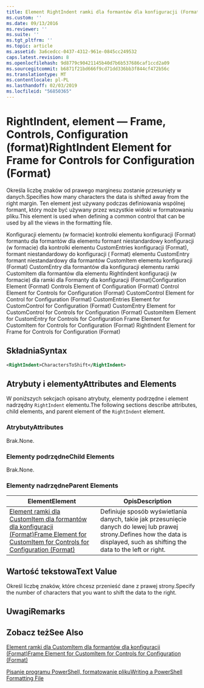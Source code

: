 ```yaml
---
title: Element RightIndent ramki dla formantów dla konfiguracji (Format) | Dokumentacja firmy Microsoft
ms.custom: ''
ms.date: 09/13/2016
ms.reviewer: ''
ms.suite: ''
ms.tgt_pltfrm: ''
ms.topic: article
ms.assetid: 3a6cedcc-0437-4312-961e-0845cc249532
caps.latest.revision: 8
ms.openlocfilehash: 9d8779c90421145b40d7b6b537686caf1ccd2a09
ms.sourcegitcommit: b6871f21bd666f9cd71dd336bb3f844cf472b56c
ms.translationtype: MT
ms.contentlocale: pl-PL
ms.lasthandoff: 02/03/2019
ms.locfileid: "56850365"
---
```

# <a name="rightindent-element-for-frame-for-controls-for-configuration-format"></a><span data-ttu-id="34073-102">RightIndent, element — Frame, Controls, Configuration (format)</span><span class="sxs-lookup"><span data-stu-id="34073-102">RightIndent Element for Frame for Controls for Configuration (Format)</span></span>

<span data-ttu-id="34073-103">Określa liczbę znaków od prawego marginesu zostanie przesunięty w danych.</span><span class="sxs-lookup"><span data-stu-id="34073-103">Specifies how many characters the data is shifted away from the right margin.</span></span> <span data-ttu-id="34073-104">Ten element jest używany podczas definiowania wspólnej formant, który może być używany przez wszystkie widoki w formatowaniu pliku.</span><span class="sxs-lookup"><span data-stu-id="34073-104">This element is used when defining a common control that can be used by all the views in the formatting file.</span></span>

<span data-ttu-id="34073-105">Konfiguracji elementu (w formacie) kontrolki elementu konfiguracji (Format) formantu dla formantów dla elementu formant niestandardowy konfiguracji (w formacie) dla kontrolki elementu CustomEntries konfiguracji (Format), formant niestandardowy do konfiguracji ( Format) elementu CustomEntry formant niestandardowy dla formantów CustomItem elementu konfiguracji (Format) CustomEntry dla formantów dla konfiguracji elementu ramki CustomItem dla formantów dla elementu RightIndent konfiguracji (w formacie) dla ramki dla Formanty dla konfiguracji (Format)</span><span class="sxs-lookup"><span data-stu-id="34073-105">Configuration Element (Format) Controls Element of Configuration (Format) Control Element for Controls for Configuration (Format) CustomControl Element for Control for Configuration (Format) CustomEntries Element for CustomControl for Configuration (Format) CustomEntry Element for CustomControl for Controls for Configuration (Format) CustomItem Element for CustomEntry for Controls for Configuration Frame Element for CustomItem for Controls for Configuration (Format) RightIndent Element for Frame for Controls for Configuration (Format)</span></span>

## <a name="syntax"></a><span data-ttu-id="34073-106">Składnia</span><span class="sxs-lookup"><span data-stu-id="34073-106">Syntax</span></span>

```xml
<RightIndent>CharactersToShift</RightIndent>
```

## <a name="attributes-and-elements"></a><span data-ttu-id="34073-107">Atrybuty i elementy</span><span class="sxs-lookup"><span data-stu-id="34073-107">Attributes and Elements</span></span>

<span data-ttu-id="34073-108">W poniższych sekcjach opisano atrybuty, elementy podrzędne i element nadrzędny `RightIndent` elementu.</span><span class="sxs-lookup"><span data-stu-id="34073-108">The following sections describe attributes, child elements, and parent element of the `RightIndent` element.</span></span>

### <a name="attributes"></a><span data-ttu-id="34073-109">Atrybuty</span><span class="sxs-lookup"><span data-stu-id="34073-109">Attributes</span></span>

<span data-ttu-id="34073-110">Brak.</span><span class="sxs-lookup"><span data-stu-id="34073-110">None.</span></span>

### <a name="child-elements"></a><span data-ttu-id="34073-111">Elementy podrzędne</span><span class="sxs-lookup"><span data-stu-id="34073-111">Child Elements</span></span>

<span data-ttu-id="34073-112">Brak.</span><span class="sxs-lookup"><span data-stu-id="34073-112">None.</span></span>

### <a name="parent-elements"></a><span data-ttu-id="34073-113">Elementy nadrzędne</span><span class="sxs-lookup"><span data-stu-id="34073-113">Parent Elements</span></span>

|<span data-ttu-id="34073-114">Element</span><span class="sxs-lookup"><span data-stu-id="34073-114">Element</span></span>|<span data-ttu-id="34073-115">Opis</span><span class="sxs-lookup"><span data-stu-id="34073-115">Description</span></span>|
|-------------|-----------------|
|[<span data-ttu-id="34073-116">Element ramki dla CustomItem dla formantów dla konfiguracji (Format)</span><span class="sxs-lookup"><span data-stu-id="34073-116">Frame Element for CustomItem for Controls for Configuration (Format)</span></span>](./frame-element-for-customitem-for-controls-for-configuration-format.md)|<span data-ttu-id="34073-117">Definiuje sposób wyświetlania danych, takie jak przesunięcie danych do lewej lub prawej strony.</span><span class="sxs-lookup"><span data-stu-id="34073-117">Defines how the data is displayed, such as shifting the data to the left or right.</span></span>|

## <a name="text-value"></a><span data-ttu-id="34073-118">Wartość tekstowa</span><span class="sxs-lookup"><span data-stu-id="34073-118">Text Value</span></span>

<span data-ttu-id="34073-119">Określ liczbę znaków, które chcesz przenieść dane z prawej strony.</span><span class="sxs-lookup"><span data-stu-id="34073-119">Specify the number of characters that you want to shift the data to the right.</span></span>

## <a name="remarks"></a><span data-ttu-id="34073-120">Uwagi</span><span class="sxs-lookup"><span data-stu-id="34073-120">Remarks</span></span>

## <a name="see-also"></a><span data-ttu-id="34073-121">Zobacz też</span><span class="sxs-lookup"><span data-stu-id="34073-121">See Also</span></span>

[<span data-ttu-id="34073-122">Element ramki dla CustomItem dla formantów dla konfiguracji (Format)</span><span class="sxs-lookup"><span data-stu-id="34073-122">Frame Element for CustomItem for Controls for Configuration (Format)</span></span>](./frame-element-for-customitem-for-controls-for-configuration-format.md)

[<span data-ttu-id="34073-123">Pisanie programu PowerShell, formatowanie pliku</span><span class="sxs-lookup"><span data-stu-id="34073-123">Writing a PowerShell Formatting File</span></span>](./writing-a-powershell-formatting-file.md)

